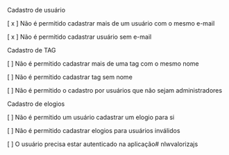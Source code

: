 Cadastro de usuário

[ x ] Não é permitido cadastrar mais de um usuário com o mesmo e-mail

[ x ] Não é permitido cadastrar usuário sem e-mail

Cadastro de TAG

[ ] Não é permitido cadastrar mais de uma tag com o mesmo nome

[ ] Não é permitido cadastrar tag sem nome

[ ] Não é permitido o cadastro por usuários que não sejam administradores

Cadastro de elogios

[ ] Não é permitido um usuário cadastrar um elogio para si

[ ] Não é permitido cadastrar elogios para usuários inválidos

[ ] O usuário precisa estar autenticado na aplicação#   n l w v a l o r i z a j s  
 